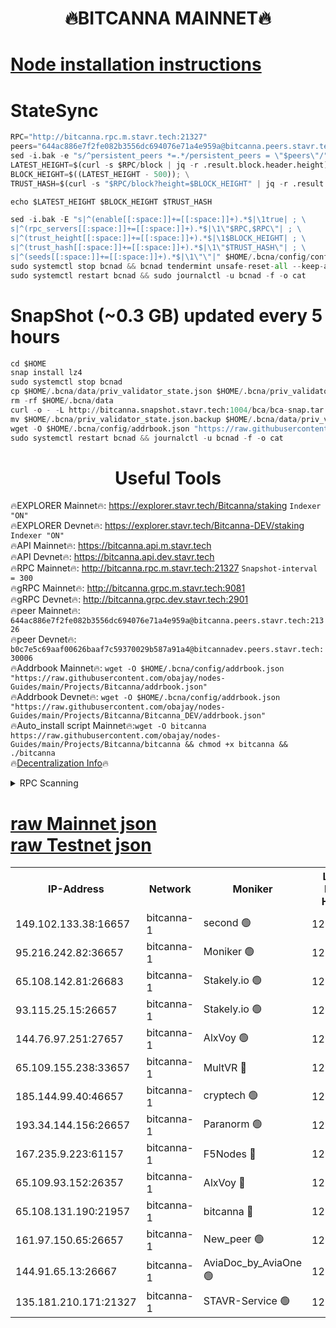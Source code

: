 <h1 align="center"> 🔥BITCANNA MAINNET🔥</h1>


[Node installation instructions](https://github.com/obajay/nodes-Guides/tree/main/Projects/Bitcanna)
=

# StateSync
```python
RPC="http://bitcanna.rpc.m.stavr.tech:21327"
peers="644ac886e7f2fe082b3556dc694076e71a4e959a@bitcanna.peers.stavr.tech:21326"
sed -i.bak -e "s/^persistent_peers *=.*/persistent_peers = \"$peers\"/" $HOME/.bcna/config/config.toml
LATEST_HEIGHT=$(curl -s $RPC/block | jq -r .result.block.header.height); \
BLOCK_HEIGHT=$((LATEST_HEIGHT - 500)); \
TRUST_HASH=$(curl -s "$RPC/block?height=$BLOCK_HEIGHT" | jq -r .result.block_id.hash)

echo $LATEST_HEIGHT $BLOCK_HEIGHT $TRUST_HASH

sed -i.bak -E "s|^(enable[[:space:]]+=[[:space:]]+).*$|\1true| ; \
s|^(rpc_servers[[:space:]]+=[[:space:]]+).*$|\1\"$RPC,$RPC\"| ; \
s|^(trust_height[[:space:]]+=[[:space:]]+).*$|\1$BLOCK_HEIGHT| ; \
s|^(trust_hash[[:space:]]+=[[:space:]]+).*$|\1\"$TRUST_HASH\"| ; \
s|^(seeds[[:space:]]+=[[:space:]]+).*$|\1\"\"|" $HOME/.bcna/config/config.toml
sudo systemctl stop bcnad && bcnad tendermint unsafe-reset-all --keep-addr-book
sudo systemctl restart bcnad && sudo journalctl -u bcnad -f -o cat
```
# SnapShot (~0.3 GB) updated every 5 hours
```python
cd $HOME
snap install lz4
sudo systemctl stop bcnad
cp $HOME/.bcna/data/priv_validator_state.json $HOME/.bcna/priv_validator_state.json.backup
rm -rf $HOME/.bcna/data
curl -o - -L http://bitcanna.snapshot.stavr.tech:1004/bca/bca-snap.tar.lz4 | lz4 -c -d - | tar -x -C $HOME/.bcna --strip-components 2
mv $HOME/.bcna/priv_validator_state.json.backup $HOME/.bcna/data/priv_validator_state.json
wget -O $HOME/.bcna/config/addrbook.json "https://raw.githubusercontent.com/obajay/nodes-Guides/main/Projects/Bitcanna/addrbook.json"
sudo systemctl restart bcnad && journalctl -u bcnad -f -o cat
```

 <h1 align="center"> Useful Tools</h1>

🔥EXPLORER Mainnet🔥:    https://explorer.stavr.tech/Bitcanna/staking          `Indexer "ON"` \
🔥EXPLORER Devnet🔥:     https://explorer.stavr.tech/Bitcanna-DEV/staking     `Indexer "ON"` \
🔥API Mainnet🔥:         https://bitcanna.api.m.stavr.tech \
🔥API Devnet🔥:          https://bitcanna.api.dev.stavr.tech \
🔥RPC Mainnet🔥:         http://bitcanna.rpc.m.stavr.tech:21327         `Snapshot-interval = 300` \
🔥gRPC Mainnet🔥:        http://bitcanna.grpc.m.stavr.tech:9081 \
🔥gRPC Devnet🔥:         http://bitcanna.grpc.dev.stavr.tech:2901 \
🔥peer Mainnet🔥:        `644ac886e7f2fe082b3556dc694076e71a4e959a@bitcanna.peers.stavr.tech:21326` \
🔥peer Devnet🔥:         `b0c7e5c69aaf00626baaf7c59370029b587a91a4@bitcannadev.peers.stavr.tech:30006` \
🔥Addrbook Mainnet🔥:    ```wget -O $HOME/.bcna/config/addrbook.json "https://raw.githubusercontent.com/obajay/nodes-Guides/main/Projects/Bitcanna/addrbook.json"``` \
🔥Addrbook Devnet🔥:    ```wget -O $HOME/.bcna/config/addrbook.json "https://raw.githubusercontent.com/obajay/nodes-Guides/main/Projects/Bitcanna/Bitcanna_DEV/addrbook.json"``` \
🔥Auto_install script Mainnet🔥:```wget -O bitcanna https://raw.githubusercontent.com/obajay/nodes-Guides/main/Projects/Bitcanna/bitcanna && chmod +x bitcanna && ./bitcanna``` \
🔥[Decentralization Info](https://github.com/obajay/StateSync-snapshots/tree/main/Projects/Bitcanna/Decentralization)🔥


<details>
<summary>RPC Scanning</summary>

<h2 align="center"> We scan nodes in real time every 4 hours. And we provide the final result of RPC endpoints.
We cannot influence the operation of these nodes in any way. </h2>


```python
If Voting Power is higher than 0 --> then the Node is a validator of the network and may be subject to attack and be a potential threat to the chain.
```
```python
We marked such validators with a red symbol
```

</details>

[raw Mainnet json](https://rpc-check.bcam.stavr.tech/bcam/rpc-bcam-result.json) \
[raw Testnet json](https://github.com/obajay/StateSync-snapshots/tree/main/Projects/Bitcanna/Rpc-Check-Testnet)
=



<table><tr><th>IP-Address</th><th>Network</th><th>Moniker</th><th>Latest Block Height</th><th>Earliest Block Height</th><th>Catching Up</th><th>Tx Index</th><th>Voting Power</th><th>Scan Time</th></tr><tr><td>149.102.133.38:16657</td><td>bitcanna-1</td><td>second 🟢</td><td>12269888</td><td>1</td><td>False</td><td>on</td><td>0</td><td>2024-01-24T09:35:46.565611906UTC</td></tr><tr><td>95.216.242.82:36657</td><td>bitcanna-1</td><td>Moniker 🟢</td><td>12269878</td><td>5776907</td><td>False</td><td>on</td><td>0</td><td>2024-01-24T09:34:46.340656188UTC</td></tr><tr><td>65.108.142.81:26683</td><td>bitcanna-1</td><td>Stakely.io 🟢</td><td>12269882</td><td>6152001</td><td>False</td><td>on</td><td>0</td><td>2024-01-24T09:35:10.506084064UTC</td></tr><tr><td>93.115.25.15:26657</td><td>bitcanna-1</td><td>Stakely.io 🟢</td><td>12269881</td><td>6520001</td><td>False</td><td>on</td><td>0</td><td>2024-01-24T09:35:04.037894117UTC</td></tr><tr><td>144.76.97.251:27657</td><td>bitcanna-1</td><td>AlxVoy 🟢</td><td>12269886</td><td>8805201</td><td>False</td><td>on</td><td>0</td><td>2024-01-24T09:35:35.886134516UTC</td></tr><tr><td>65.109.155.238:33657</td><td>bitcanna-1</td><td>MultVR 🔴</td><td>12269883</td><td>9933415</td><td>False</td><td>on</td><td>351772</td><td>2024-01-24T09:35:17.344987110UTC</td></tr><tr><td>185.144.99.40:46657</td><td>bitcanna-1</td><td>cryptech 🟢</td><td>12269877</td><td>11528001</td><td>False</td><td>on</td><td>0</td><td>2024-01-24T09:34:41.915771011UTC</td></tr><tr><td>193.34.144.156:26657</td><td>bitcanna-1</td><td>Paranorm 🟢</td><td>12269884</td><td>11645501</td><td>False</td><td>on</td><td>0</td><td>2024-01-24T09:35:22.411557088UTC</td></tr><tr><td>167.235.9.223:61157</td><td>bitcanna-1</td><td>F5Nodes 🔴</td><td>12269883</td><td>12084001</td><td>False</td><td>on</td><td>570</td><td>2024-01-24T09:35:19.712413686UTC</td></tr><tr><td>65.109.93.152:26357</td><td>bitcanna-1</td><td>AlxVoy 🔴</td><td>12269888</td><td>12109301</td><td>False</td><td>on</td><td>1391724</td><td>2024-01-24T09:35:47.137451153UTC</td></tr><tr><td>65.108.131.190:21957</td><td>bitcanna-1</td><td>bitcanna 🔴</td><td>12269884</td><td>12169884</td><td>False</td><td>on</td><td>409222</td><td>2024-01-24T09:35:22.084379453UTC</td></tr><tr><td>161.97.150.65:26657</td><td>bitcanna-1</td><td>New_peer 🟢</td><td>12269882</td><td>12254001</td><td>False</td><td>on</td><td>0</td><td>2024-01-24T09:35:10.811878302UTC</td></tr><tr><td>144.91.65.13:26667</td><td>bitcanna-1</td><td>AviaDoc_by_AviaOne 🟢</td><td>12269885</td><td>12263001</td><td>False</td><td>on</td><td>0</td><td>2024-01-24T09:35:31.093793605UTC</td></tr><tr><td>135.181.210.171:21327</td><td>bitcanna-1</td><td>STAVR-Service 🟢</td><td>12269886</td><td>12267001</td><td>False</td><td>on</td><td>0</td><td>2024-01-24T09:35:35.574546906UTC</td></tr></table>
